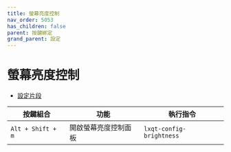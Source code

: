 ```yaml
---
title: 螢幕亮度控制
nav_order: 5053
has_children: false
parent: 按鍵綁定
grand_parent: 設定
---
```



# 螢幕亮度控制

* [設定片段](https://github.com/samwhelp/lubuntu-adjustment/tree/main/prototype/main/lxqt-config/Main/asset/overlay/etc/skel/.config/openbox/helper/share/gen/openbox-gen-rc/Section/Keybind/MonitorBrightness.php#L3-L11)

| 按鍵組合          | 功能             | 執行指令                                    |
| ----------------- | ---------------- | ------------------------------------------- |
| `Alt + Shift + m` | 開啟螢幕亮度控制面板 | `lxqt-config-brightness`                       |
